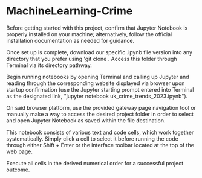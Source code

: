 # MachineLearning-Crime


Before getting started with this project, confirm that Jupyter Notebook is properly installed on your machine; alternatively, follow the official installation documentation as needed for guidance.

Once set up is complete, download our specific .ipynb file version into any directory that you prefer using 'git clone . Access this folder through Terminal via its directory pathway.

Begin running notebooks by opening Terminal and calling up Jupyter and reading through the corresponding website displayed via browser upon startup confirmation (use the Jupyter starting prompt entered into Terminal as the designated link, "jupyter notebook uk_crime_trends_2023.ipynb").

On said browser platform, use the provided gateway page navigation tool or manually make a way to access the desired project folder in order to select and open Jupyter Notebook as saved within the file destination.

This notebook consists of various text and code cells, which work together systematically. Simply click a cell to select it before running the code through either Shift + Enter or the interface toolbar located at the top of the web page.

Execute all cells in the derived numerical order for a successful project outcome.
